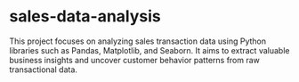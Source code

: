# sales-data-analysis
This project focuses on analyzing sales transaction data using Python libraries such as Pandas, Matplotlib, and Seaborn. It aims to extract valuable business insights and uncover customer behavior patterns from raw transactional data.
